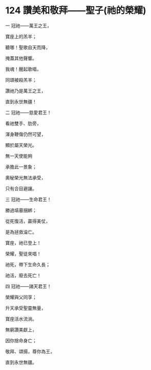 # 124 讚美和敬拜——聖子(祂的榮耀)

一 冠祂——萬王之王，

寶座上的羔羊；

聽哪！聖歌自天而降，

掩蓋其他聲響。

我魂！醒起歌唱，

同頌被殺羔羊；

讚祂乃是萬王之王，

直到永世無疆！

二 冠祂——慈愛君王！

看祂雙手、肋旁，

渾身鞭傷仍然可望，

顯於屬天榮光。

無一天使能夠

承擔此一景象；

奧秘榮光無法承受，

只有合目避讓。

三 冠祂——生命君王！

勝過墳墓捆綁；

從死復活，贏得美仗，

是為拯救淪亡。

寶座，祂已登上！

榮耀，聖徒來唱！

祂死，帶下生命久長；

祂活，廢去死亡！

四 冠祂——諸天君王！

榮耀與父同享；

升天承受聖靈無量，

寶座活水流淌。

無窮讚美獻上，

因你捨命身亡；

敬拜、頌揚，尊你為王，

直到永世無疆。

